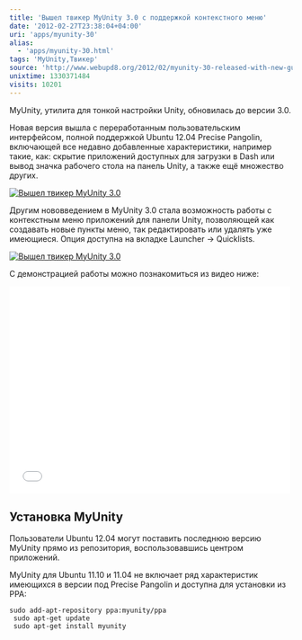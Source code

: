 ```yaml
---
title: 'Вышел твикер MyUnity 3.0 с поддержкой контекстного меню'
date: '2012-02-27T23:38:04+04:00'
uri: 'apps/myunity-30'
alias: 
  - 'apps/myunity-30.html'
tags: 'MyUnity,Твикер'
source: 'http://www.webupd8.org/2012/02/myunity-30-released-with-new-gui.html'
unixtime: 1330371484
visits: 10201
---
```

MyUnity, утилита для тонкой настройки Unity, обновилась до версии 3.0.

Новая версия вышла с переработанным пользовательским интерфейсом, полной поддержкой Ubuntu 12.04 Precise Pangolin, включающей все недавно добавленные характеристики, например такие, как: скрытие приложений доступных для загрузки в Dash или вывод значка рабочего стола на панель Unity, а также ещё множество других.

[![Вышел твикер MyUnity 3.0](img/2012/02/27/23-00/myunity-2-6935926625-o.jpg)](img/2012/02/27/23-00/myunity-2-6935926625-o.jpg)

Другим нововведением в MyUnity 3.0 стала возможность работы с контекстным меню приложений для панели Unity, позволяющей как создавать новые пункты меню, так редактировать или удалять уже имеющиеся. Опция доступна на вкладке Launcher → Quicklists.

[![Вышел твикер MyUnity 3.0](img/2012/02/27/23-00/myunity-6935927067-o.jpg)](img/2012/02/27/23-00/myunity-6935927067-o.jpg)

С демонстрацией работы можно познакомиться из видео ниже:

<iframe width="500" height="369" src="//www.youtube.com/embed/ZTN4Thyz_14" frameborder="0" allowfullscreen=""></iframe>

## Установка MyUnity

Пользователи Ubuntu 12.04 могут поставить последнюю версию MyUnity прямо из репозитория, воспользовавшись центром приложений.

MyUnity для Ubuntu 11.10 и 11.04 не включает ряд характеристик имеющихся в версии под Precise Pangolin и доступна для установки из PPA:

```
sudo add-apt-repository ppa:myunity/ppa
 sudo apt-get update
 sudo apt-get install myunity
```
